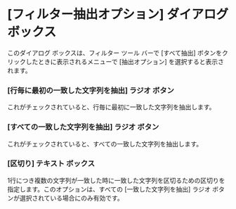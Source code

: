# \[フィルター抽出オプション\] ダイアログ ボックス

このダイアログ ボックスは、フィルター ツール バーで \[すべて抽出\] ボタンをクリックしたときに表示されるメニューで \[抽出オプション\] を選択すると表示されます。

### \[行毎に最初の一致した文字列を抽出\] ラジオ ボタン

これがチェックされていると、行毎に最初に一致した文字列を抽出します。

### \[すべての一致した文字列を抽出\] ラジオ ボタン

これがチェックされていると、すべての一致した文字列を抽出します。

### \[区切り\] テキスト ボックス

1行につき複数の文字列が一致した時に一致した文字列を区切るための区切りを指定します。このオプションは、すべての \[一致した文字列を抽出\] ラジオ ボタンが選択されている場合にのみ有効です。

